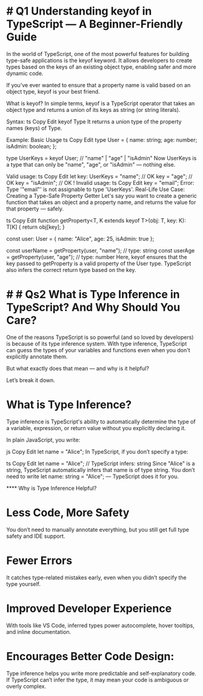 # # Q1 Understanding keyof in TypeScript — A Beginner-Friendly Guide

In the world of TypeScript, one of the most powerful features for building type-safe applications is the keyof keyword. It allows developers to create types based on the keys of an existing object type, enabling safer and more dynamic code.

If you’ve ever wanted to ensure that a property name is valid based on an object type, keyof is your best friend.

What is keyof?
In simple terms, keyof is a TypeScript operator that takes an object type and returns a union of its keys as string (or string literals).

Syntax:
ts
Copy
Edit
keyof Type
It returns a union type of the property names (keys) of Type.

Example: Basic Usage
ts
Copy
Edit
type User = {
name: string;
age: number;
isAdmin: boolean;
};

type UserKeys = keyof User; // "name" | "age" | "isAdmin"
Now UserKeys is a type that can only be "name", "age", or "isAdmin" — nothing else.

Valid usage:
ts
Copy
Edit
let key: UserKeys = "name"; // OK
key = "age"; // OK
key = "isAdmin"; // OK
! Invalid usage:
ts
Copy
Edit
key = "email"; Error: Type '"email"' is not assignable to type 'UserKeys'.
Real-Life Use Case: Creating a Type-Safe Property Getter
Let's say you want to create a generic function that takes an object and a property name, and returns the value for that property — safely.

ts
Copy
Edit
function getProperty<T, K extends keyof T>(obj: T, key: K): T[K] {
return obj[key];
}

const user: User = {
name: "Alice",
age: 25,
isAdmin: true
};

const userName = getProperty(user, "name"); // type: string
const userAge = getProperty(user, "age"); // type: number
Here, keyof ensures that the key passed to getProperty is a valid property of the User type. TypeScript also infers the correct return type based on the key.

# # # Qs2 What is Type Inference in TypeScript? And Why Should You Care?

One of the reasons TypeScript is so powerful (and so loved by developers) is because of its type inference system. With type inference, TypeScript can guess the types of your variables and functions even when you don't explicitly annotate them.

But what exactly does that mean — and why is it helpful?

Let’s break it down.

# What is Type Inference?

Type inference is TypeScript's ability to automatically determine the type of a variable, expression, or return value without you explicitly declaring it.

In plain JavaScript, you write:

js
Copy
Edit
let name = "Alice";
In TypeScript, if you don’t specify a type:

ts
Copy
Edit
let name = "Alice"; // TypeScript infers: string
Since "Alice" is a string, TypeScript automatically infers that name is of type string. You don’t need to write let name: string = "Alice"; — TypeScript does it for you.

\*\*\*\* Why is Type Inference Helpful?

# Less Code, More Safety

You don’t need to manually annotate everything, but you still get full type safety and IDE support.

# Fewer Errors

It catches type-related mistakes early, even when you didn’t specify the type yourself.

# Improved Developer Experience

With tools like VS Code, inferred types power autocomplete, hover tooltips, and inline documentation.

# Encourages Better Code Design:

Type inference helps you write more predictable and self-explanatory code. If TypeScript can’t infer the type, it may mean your code is ambiguous or overly complex.
